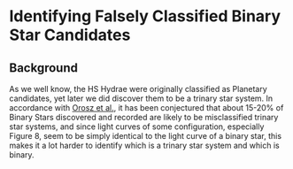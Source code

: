 # Identifying Falsely Classified Binary Star Candidates


## Background

As we well know, the HS Hydrae were originally classified as Planetary candidates, yet later we did discover them to be a trinary star system. In accordance with [Orosz et al.](https://arxiv.org/abs/1503.07295), it has been conjectured that about 15-20% of Binary Stars discovered and recorded are likely to be misclassified trinary star systems, and since light curves of some configuration, especially Figure 8, seem to be simply identical to the light curve of a binary star, this makes it a lot harder to identify which is a trinary star system and which is binary.


